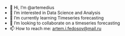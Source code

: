 - 👋 Hi, I’m @artemedius
- 👀 I’m interested in Data Science and Analysis
- 🌱 I’m currently learning Timeseries forecasting
- 💞️ I’m looking to collaborate on a timeseries forecasting
- 📫 How to reach me: artem.i.fedosov@mail.ru

<!---
artemedius/artemedius is a ✨ special ✨ repository because its `README.md` (this file) appears on your GitHub profile.
You can click the Preview link to take a look at your changes.
--->

